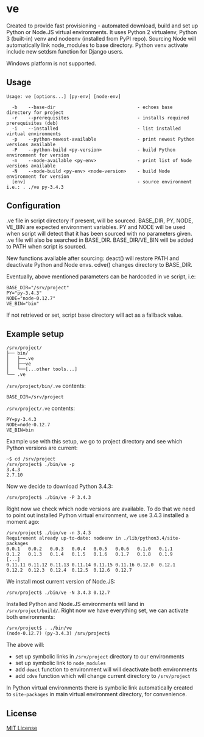 # ve

Created to provide fast provisioning - automated download, build and set up Python or
Node.JS virtual environments. It uses Python 2 virtualenv, Python 3 (built-in) venv and
nodeenv (installed from PyPI repo). Sourcing Node will automatically link node_modules
to base directory. Python venv activate include new setdsm function for Django users.

Windows platform is not supported.

## Usage

```
Usage: ve [options...] [py-env] [node-env]

  -b    --base-dir                              - echoes base directory for project
  -r    --prerequisites                         - installs required prerequisites (deb)
  -i    --installed                             - list installed virtual environments
  -p    --python-newest-available               - print newest Python versions available
  -P    --python-build <py-version>             - build Python environment for version
  -n    --node-available <py-env>               - print list of Node versions available
  -N    --node-build <py-env> <node-version>    - build Node environment for version
  [env]                                         - source environment i.e.: . ./ve py-3.4.3
```

## Configuration

.ve file in script directory if present, will be sourced. BASE_DIR, PY, NODE,
VE_BIN are expected environment variables. PY and NODE will be used when script
will detect that it has been sourced with no parameters given. .ve file will
also be searched in BASE_DIR. BASE_DIR/VE_BIN will be added to PATH when script
is sourced.

New functions available after sourcing:
deact() will restore PATH and deactivate Python and Node envs.
cdve() changes directory to BASE_DIR.

Eventually, above mentioned parameters can be hardcoded in ve script, i.e: 

```
BASE_DIR="/srv/project"
PY="py-3.4.3"
NODE="node-0.12.7"
VE_BIN="bin"
```

If not retrieved or set, script base directory will act as a fallback value.

## Example setup

```
/srv/project/
├── bin/
│   ├──.ve
│   ├──ve
│   └──[...other tools...]
└── .ve
```

`/srv/project/bin/.ve` contents:
```
BASE_DIR=/srv/project
```

`/srv/project/.ve` contents:
```
PY=py-3.4.3
NODE=node-0.12.7
VE_BIN=bin
```

Example use with this setup, we go to project directory and see which Python versions
are current:
```
~$ cd /srv/project
/srv/project$ ./bin/ve -p
3.4.3
2.7.10
```

Now we decide to download Python 3.4.3:

```
/srv/project$ ./bin/ve -P 3.4.3
```

Right now we check which node versions are available. To do that we need to point out
installed Python virtual environment, we use 3.4.3 installed a moment ago:

```
/srv/project$ ./bin/ve -n 3.4.3
Requirement already up-to-date: nodeenv in ./lib/python3.4/site-packages
0.0.1   0.0.2   0.0.3   0.0.4   0.0.5   0.0.6   0.1.0   0.1.1
0.1.2   0.1.3   0.1.4   0.1.5   0.1.6   0.1.7   0.1.8   0.1.9
[...]
0.11.11 0.11.12 0.11.13 0.11.14 0.11.15 0.11.16 0.12.0  0.12.1
0.12.2  0.12.3  0.12.4  0.12.5  0.12.6  0.12.7
```

We install most current version of Node.JS:

```
/srv/project$ ./bin/ve -N 3.4.3 0.12.7
```

Installed Python and Node.JS environments will land in `/srv/project/build/`.
Right now we have everything set, we can activate both environments:

```
/srv/project$ . ./bin/ve
(node-0.12.7) (py-3.4.3) /srv/project$ 
```

The above will:
- set up symbolic links in `/srv/project` directory to our environments
- set up symbolic link to `node_modules`
- add `deact` function to environment will will deactivate both environments
- add `cdve` function which will change current directory to `/srv/project`

In Python virtual environments there is symbolic link automatically created
to `site-packages` in main virtual environment directory, for convenience.

## License

[MIT License](LICENSE)
